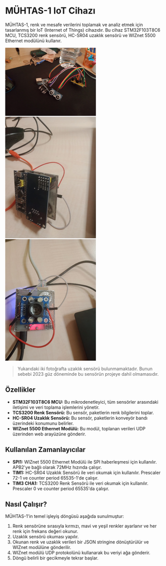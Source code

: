 # MÜHTAS-1 IoT Cihazı
MÜHTAS-1, renk ve mesafe verilerini toplamak ve analiz etmek için tasarlanmış bir IoT (Internet of Things) cihazıdır. Bu cihaz STM32F103T8C6 MCU, TCS3200 renk sensörü, HC-SR04 uzaklık sensörü ve WIZnet 5500 Ethernet modülünü kullanır.


<img src="images/hardware.jpg" alt="Resim Açıklaması" width="290" height="auto">
<img src="images/mcu1.jpg" alt="Resim Açıklaması" width="290" height="auto">
<img src="images/mcu2.jpg" alt="Resim Açıklaması" width="290" height="auto">


> Yukarıdaki iki fotoğrafta uzaklık sensörü bulunmamaktadır. Bunun sebebi 2023 güz döneminde bu sensörün projeye dahil olmamasıdır.
## Özellikler
* **STM32F103T8C6 MCU:** Bu mikrodenetleyici, tüm sensörler arasındaki iletişimi ve veri toplama işlemlerini yönetir.
* **TCS3200 Renk Sensörü:** Bu sensör, paketlerin renk bilgilerini toplar.
* **HC-SR04 Uzaklık Sensörü:** Bu sensör, paketlerin konveyör bandı üzerindeki konumunu belirler.
* **WIZnet 5500 Ethernet Modülü:** Bu modül, toplanan verileri UDP üzerinden web arayüzüne gönderir.

## Kullanılan Zamanlayıcılar
* **SPI1:** WIZnet 5500 Ethernet Modülü ile SPI haberleşmesi için kullanılır. APB2'ye bağlı olarak 72MHz hızında çalışır.
* **TIM1:** HC-SR04 Uzaklık Sensörü ile veri okumak için kullanılır. Prescaler 72-1 ve counter period 65535-1'de çalışır.
* **TIM3 CHA1:** TCS3200 Renk Sensörü ile veri okumak için kullanılır. Prescaler 0 ve counter period 65535'da çalışır.

## Nasıl Çalışır?
MÜHTAS-1'in temel işleyiş döngüsü aşağıda sunulmuştur:

1. Renk sensörüne sırasıyla kırmızı, mavi ve yeşil renkler ayarlanır ve her renk için frekans değeri okunur.
2. Uzaklık sensörü okuması yapılır.
3. Okunan renk ve uzaklık verileri bir JSON stringine dönüştürülür ve WIZnet modülüne gönderilir.
4. WIZnet modülü UDP protokolünü kullanarak bu veriyi ağa gönderir.
5. Döngü belirli bir gecikmeyle tekrar başlar.
